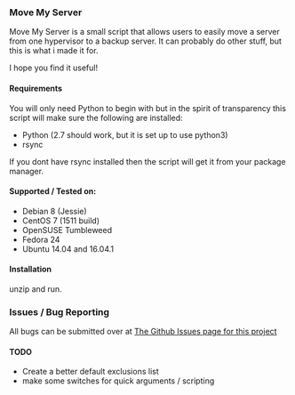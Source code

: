 ### Move My Server

Move My Server is a small script that allows users to easily move a server from one hypervisor to a backup server. It can probably do other stuff, but this is what i made it for.

I hope you find it useful!

#### Requirements

You will only need Python to begin with but in the spirit of transparency this script will make sure the following are installed:

- Python (2.7 should work, but it is set up to use python3)
- rsync

If you dont have rsync installed then the script will get it from your package manager.

#### Supported / Tested on:

- Debian 8 (Jessie)
- CentOS 7 (1511 build)
- OpenSUSE Tumbleweed
- Fedora 24
- Ubuntu 14.04 and 16.04.1

#### Installation
unzip and run.

### Issues / Bug Reporting

All bugs can be submitted over at [The Github Issues page for this project](https://github.com/Deminarcis/move-my-server/issues)


#### TODO

- Create a better default exclusions list
- make some switches for quick arguments / scripting
